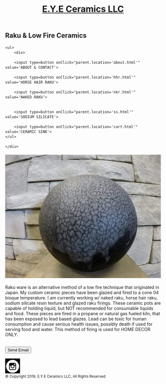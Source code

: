 <html>
<title></title>

<link rel="stylesheet" type="text/css" href="ceramics21.css" />

<header>
   <a href="index.html">
      <h1><a href="index.html">
      E.Y.E Ceramics LLC</a></h1>
     
   </a>
</header>
<body>
	<h2>Raku & Low Fire Ceramics</h2>	

	<ul>
		<div>
			
		<input type=button onClick="parent.location='about.html'" value='ABOUT & CONTACT'>

		<input type=button onClick="parent.location='hhr.html'" value='HORSE HAIR RAKU'>

		<input type=button onClick="parent.location='nkr.html'" value='NAKED RAKU'>

		
		<input type=button onClick="parent.location='ss.html'" value='SODIUM SILICATE'>

		<input type=button onClick="parent.location='cart.html'" value='CERAMIC SINK'>
	</ul>

	</div>


 <h4> <img src="blue2.jpg"
alt="Blue2" class="center" height="auto" width="auto">
</h4>

<div class="content">
<p>Raku ware is an alternative method of a low fire technique that originated in Japan. My custom ceramic pieces have been glazed and fired to a cone 04 bisque temperature. I am currently working w/ naked raku, horse hair raku, sodium silicate resin texture and glazed raku firings. These ceramic pots are capable of holding liquid, but NOT recommended for consumable liquids and food. These pieces are fired in a propane or natural gas fueled kiln, that has been exposed to lead based glazes. Lead can be toxic for human consumption and cause serious health issues, possibly death if used for serving food and water. This method of firing is used for HOME DECOR ONLY. </p>
</body>

<br>
 <form method="post" action="mailto:eye.ceramics2019@gmail.com" >
<input type="submit" value="Send Email" /> 
</form>
<br>
 
<footer>


<a target="_blank" href="https://www.instagram.com/e.y.e_ceramiiics/">
	<img src="Insta.png" alt="Insta"
align="center"></a>

<br>
 <small>&copy; Copyright 2019, E.Y.E Ceramics LLC, All Rights Reserved </small>

</footer>

</html>			
